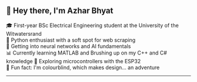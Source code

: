 ## 👋 Hey there, I'm Azhar Bhyat

🎓 First-year BSc Electrical Engineering student at the University of the Witwatersrand  
🐍 Python enthusiast with a soft spot for web scraping  
🧠 Getting into neural networks and AI fundamentals  
📊 Currently learning MATLAB and Brushing up on my C++ and C# knowledge 
🔌 Exploring microcontrollers with the ESP32  
🎨 Fun fact: I'm colourblind, which makes design… an adventure

---
